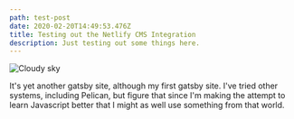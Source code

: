 ```yaml
---
path: test-post
date: 2020-02-20T14:49:53.476Z
title: Testing out the Netlify CMS Integration
description: Just testing out some things here.
---
```

![Cloudy sky](assets/Webp.net-resizeimage.jpg "Wishful thinking?")

It's yet another gatsby site, although my first gatsby site. I've tried other systems, including Pelican, but figure that since I'm making the attempt to learn Javascript better that I might as well use something from that world.
